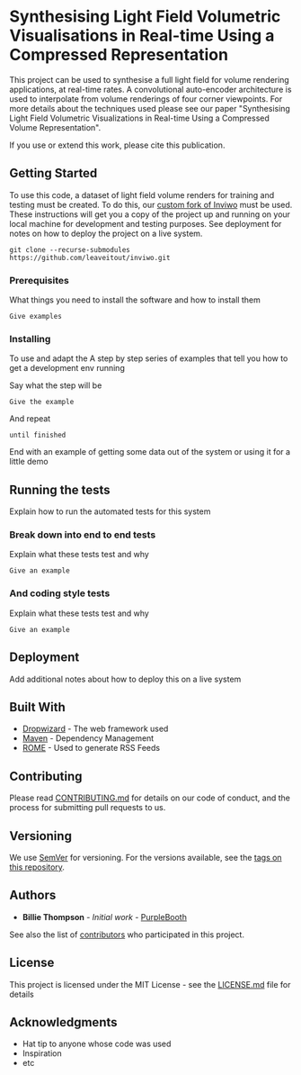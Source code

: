 # Synthesising Light Field Volumetric Visualisations in Real-time Using a Compressed Representation

This project can be used to synthesise a full light field for volume rendering applications, at real-time rates.
A convolutional auto-encoder architecture is used to interpolate from volume renderings of four corner viewpoints.
For more details about the techniques used please see our paper "Synthesising Light Field Volumetric Visualizations in Real-time Using a Compressed Volume Representation".

If you use or extend this work, please cite this publication.

## Getting Started

To use this code, a dataset of light field volume renders for training and testing must be created. 
To do this, our [custom fork of Inviwo](http://github.com/leaveitout/inviwo.git) must be used.
These instructions will get you a copy of the project up and running on your local machine for development and testing purposes. See deployment for notes on how to deploy the project on a live system.

```
git clone --recurse-submodules https://github.com/leaveitout/inviwo.git
```

### Prerequisites

What things you need to install the software and how to install them

```
Give examples
```

### Installing

To use and adapt the 
A step by step series of examples that tell you how to get a development env running

Say what the step will be

```
Give the example
```

And repeat

```
until finished
```

End with an example of getting some data out of the system or using it for a little demo

## Running the tests

Explain how to run the automated tests for this system

### Break down into end to end tests

Explain what these tests test and why

```
Give an example
```

### And coding style tests

Explain what these tests test and why

```
Give an example
```

## Deployment

Add additional notes about how to deploy this on a live system

## Built With

* [Dropwizard](http://www.dropwizard.io/1.0.2/docs/) - The web framework used
* [Maven](https://maven.apache.org/) - Dependency Management
* [ROME](https://rometools.github.io/rome/) - Used to generate RSS Feeds

## Contributing

Please read [CONTRIBUTING.md](https://gist.github.com/PurpleBooth/b24679402957c63ec426) for details on our code of conduct, and the process for submitting pull requests to us.

## Versioning

We use [SemVer](http://semver.org/) for versioning. For the versions available, see the [tags on this repository](https://github.com/your/project/tags). 

## Authors

* **Billie Thompson** - *Initial work* - [PurpleBooth](https://github.com/PurpleBooth)

See also the list of [contributors](https://github.com/your/project/contributors) who participated in this project.

## License

This project is licensed under the MIT License - see the [LICENSE.md](LICENSE.md) file for details

## Acknowledgments

* Hat tip to anyone whose code was used
* Inspiration
* etc
